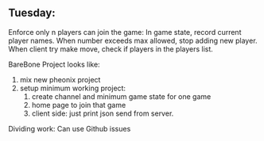 ## Tuesday:

Enforce only n players can join the game:
In game state, record current player names. When number exceeds max allowed, stop adding new player.
When client try make move, check if players in the players list.

BareBone Project looks like:
1. mix new pheonix project
2. setup minimum working project:
    1. create channel and minimum game state for one game
    2. home page to join that game
    3. client side: just print json send from server.

Dividing work:
Can use Github issues 

